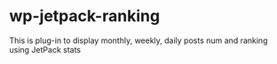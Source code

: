 # wp-jetpack-ranking
This is plug-in to display monthly, weekly, daily posts num and ranking using JetPack stats
